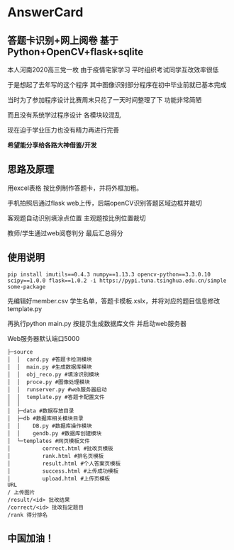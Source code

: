 # AnswerCard

## 答题卡识别+网上阅卷 基于Python+OpenCV+flask+sqlite


本人河南2020高三党一枚 由于疫情宅家学习 平时组织考试同学互改效率很低

于是想起了去年写的这个程序 其中图像识别部分程序在初中毕业前就已基本完成

当时为了参加程序设计比赛周末只花了一天时间整理了下 功能非常简陋

而且没有系统学过程序设计 各模块较混乱

现在迫于学业压力也没有精力再进行完善

**希望能分享给各路大神借鉴/开发**

## 思路及原理
用excel表格 按比例制作答题卡，并将外框加粗。

手机拍照后通过flask web上传，后端openCV识别答题区域边框并裁切

客观题自动识别填涂点位置 主观题按比例位置裁切

教师/学生通过web阅卷判分 最后汇总得分

## 使用说明
```pip install imutils==0.4.3 numpy==1.13.3 opencv-python==3.3.0.10 scipy==1.0.0 flask==1.0.2 -i https://pypi.tuna.tsinghua.edu.cn/simple some-package```

先编辑好member.csv 学生名单，答题卡模板.xslx，并将对应的题目信息修改template.py

再执行python main.py 按提示生成数据库文件 并启动web服务器

Web服务器默认端口5000
```
├─source
│  │  card.py #答题卡检测模块
│  │  main.py #生成数据库模块
│  │  obj_reco.py #填涂识别模块
│  │  proce.py #图像处理模块
│  │  runserver.py #web服务器启动
│  │  template.py #答题卡配置文件
│  │
│  ├─data #数据存放目录
│  ├─db #数据库相关模块目录
│  │    DB.py #数据库操作模块
│  │    gendb.py #数据库创建模块
│  └─templates #网页模板文件
│          correct.html #批改页模板
│          rank.html #排名页模板
│          result.html #个人答案页模板
│          success.html #上传成功模板
│          upload.html #上传页模板
URL
/ 上传图片
/result/<id> 批改结果
/correct/<id> 批改指定题目
/rank 得分排名
```

## 中国加油！
